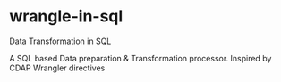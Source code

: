 # wrangle-in-sql
Data Transformation in SQL

A SQL based Data preparation & Transformation processor. 
Inspired by CDAP Wrangler directives

